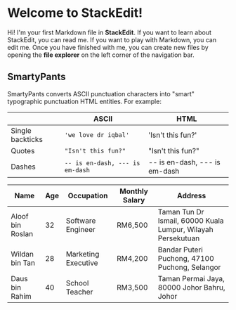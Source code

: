 # Welcome to StackEdit!

Hi! I'm your first Markdown file in **StackEdit**. If you want to learn about StackEdit, you can read me. If you want to play with Markdown, you can edit me. Once you have finished with me, you can create new files by opening the **file explorer** on the left corner of the navigation bar.

## SmartyPants

SmartyPants converts ASCII punctuation characters into "smart" typographic punctuation HTML entities. For example:

|                |ASCII                          |HTML                         |
|----------------|-------------------------------|-----------------------------|
|Single backticks|`'we love dr iqbal'`            |'Isn't this fun?'            |
|Quotes          |`"Isn't this fun?"`            |"Isn't this fun?"            |
|Dashes          |`-- is en-dash, --- is em-dash`|-- is en-dash, --- is em-dash|

| **Name**          | **Age** | **Occupation**        | **Monthly Salary** | **Address**                          |
|--------------------|---------|-----------------------|--------------------|---------------------------------------|
| Aloof bin Roslan  | 32      | Software Engineer     | RM6,500            | Taman Tun Dr Ismail, 60000 Kuala Lumpur, Wilayah Persekutuan |
| Wildan bin Tan    | 28      | Marketing Executive   | RM4,200            | Bandar Puteri Puchong, 47100 Puchong, Selangor              |
| Daus bin Rahim    | 40      | School Teacher        | RM3,500            | Taman Permai Jaya, 80000 Johor Bahru, Johor                |
